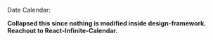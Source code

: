 Date Calendar:

**Collapsed this since nothing is modified inside design-framework. Reachout to React-Infinite-Calendar.**